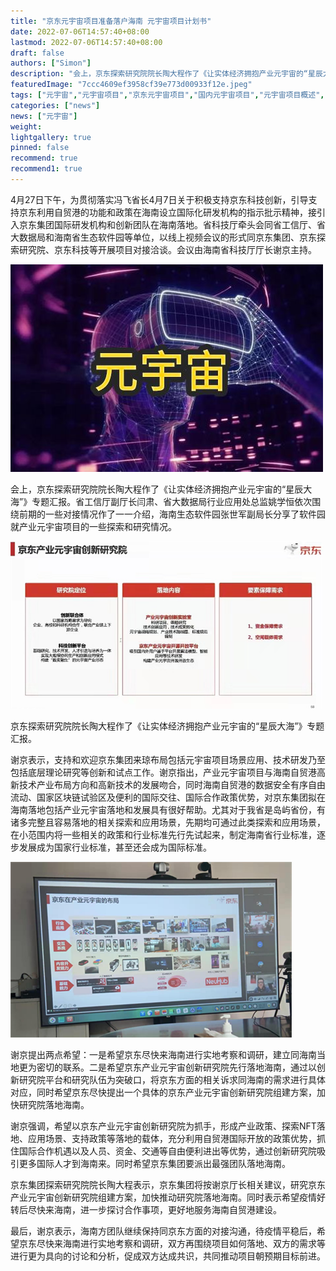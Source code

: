 ```yaml
---
title: "京东元宇宙项目准备落户海南 元宇宙项目计划书"
date: 2022-07-06T14:57:40+08:00
lastmod: 2022-07-06T14:57:40+08:00
draft: false
authors: ["Simon"]
description: "会上，京东探索研究院院长陶大程作了《让实体经济拥抱产业元宇宙的“星辰大海”》专题汇报。省工信厅副厅长闫肃、省大数据局行业应用处总监姚学恒依次围绕前期的一些对接情况作了一一介绍，海南生态软件园张世军副局长分享了软件园就产业元宇宙项目的一些探索和研究情况。"
featuredImage: "7ccc4609ef3958cf39e773d00933f12e.jpeg"
tags: ["元宇宙","元宇宙项目","京东元宇宙项目","国内元宇宙项目","元宇宙项目概述","元宇宙项目计划书"]
categories: ["news"]
news: ["元宇宙"]
weight: 
lightgallery: true
pinned: false
recommend: true
recommend1: true
---
```


4月27日下午，为贯彻落实冯飞省长4月7日关于积极支持京东科技创新，引导支持京东利用自贸港的功能和政策在海南设立国际化研发机构的指示批示精神，接引入京东集团国际研发机构和创新团队在海南落地。省科技厅牵头会同省工信厅、省大数据局和海南省生态软件园等单位，以线上视频会议的形式同京东集团、京东探索研究院、京东科技等开展项目对接洽谈。会议由海南省科技厅厅长谢京主持。

![配图](7ccc4609ef3958cf39e773d00933f12e.jpeg)

会上，京东探索研究院院长陶大程作了《让实体经济拥抱产业元宇宙的“星辰大海”》专题汇报。省工信厅副厅长闫肃、省大数据局行业应用处总监姚学恒依次围绕前期的一些对接情况作了一一介绍，海南生态软件园张世军副局长分享了软件园就产业元宇宙项目的一些探索和研究情况。

![配图](361875216644.png)

京东探索研究院院长陶大程作了《让实体经济拥抱产业元宇宙的“星辰大海”》专题汇报。

谢京表示，支持和欢迎京东集团来琼布局包括元宇宙项目场景应用、技术研发乃至包括底层理论研究等创新和试点工作。谢京指出，产业元宇宙项目与海南自贸港高新技术产业布局方向和高新技术的发展吻合，同时海南自贸港的数据安全有序自由流动、国家区块链试验区及便利的国际交往、国际合作政策优势，对京东集团拟在海南落地包括产业元宇宙落地和发展具有很好帮助。尤其对于我省是岛屿省份，有诸多完整且容易落地的相关探索和应用场景，先期均可通过此类探索和应用场景，在小范围内将一些相关的政策和行业标准先行先试起来，制定海南省行业标准，逐步发展成为国家行业标准，甚至还会成为国际标准。

![配图](3994156666.png)

谢京提出两点希望：一是希望京东尽快来海南进行实地考察和调研，建立同海南当地更为密切的联系。二是希望京东产业元宇宙创新研究院先行落地海南，通过以创新研究院平台和研究队伍为突破口，将京东方面的相关诉求同海南的需求进行具体对应，同时希望京东尽快提出一个具体的京东产业元宇宙创新研究院组建方案，加快研究院落地海南。

谢京强调，希望以京东产业元宇宙创新研究院为抓手，形成产业政策、探索NFT落地、应用场景、支持政策等落地的载体，充分利用自贸港国际开放的政策优势，抓住国际合作机遇以及人员、资金、交通等自由便利进出等优势，通过创新研究院吸引更多国际人才到海南来。同时希望京东集团要派出最强团队落地海南。

京东集团探索研究院院长陶大程表示，京东集团将按谢京厅长相关建议，研究京东产业元宇宙创新研究院组建方案，加快推动研究院落地海南。同时表示希望疫情好转后尽快来海南，进一步探讨合作事项，更好地服务海南自贸港建设。

最后，谢京表示，海南方团队继续保持同京东方面的对接沟通，待疫情平稳后，希望京东尽快来海南进行实地考察和调研，双方再围绕项目如何落地、双方的需求等进行更为具向的讨论和分析，促成双方达成共识，共同推动项目朝预期目标前进。